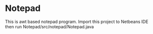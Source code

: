 # Notepad
This is awt based notepad program.
Import this project to Netbeans IDE then run Notepad/src/notepad/Notepad.java
